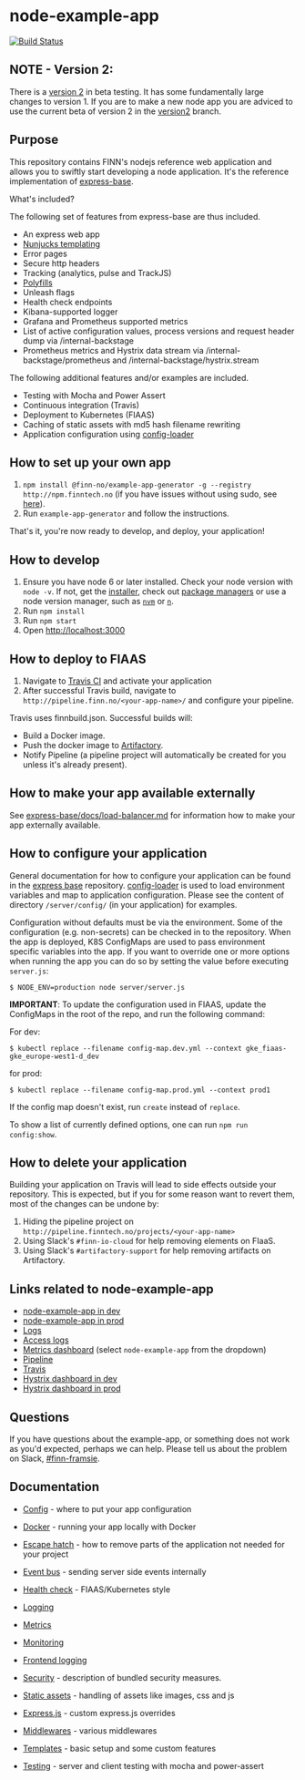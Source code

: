 # node-example-app

[![Build Status](https://travis.schibsted.io/finn/node-example-app.svg?token=qt273uGfEz64UyWuNHJ1&branch=master)](https://travis.schibsted.io/finn/node-example-app)

## NOTE - Version 2:

There is a [version 2](https://github.schibsted.io/finn/node-example-app/tree/version2) in beta testing. It has some fundamentally large changes to version 1.
If you are to make a new node app you are adviced to use the current beta of version 2 in the [version2](https://github.schibsted.io/finn/node-example-app/tree/version2) branch.


## Purpose

This repository contains FINN's nodejs reference web application and allows you to swiftly start developing a node application. It's the reference implementation of [express-base](https://github.schibsted.io/finn/express-base).

What's included?

The following set of features from express-base are thus included.

- An express web app
- [Nunjucks templating](https://mozilla.github.io/nunjucks)
- Error pages
- Secure http headers
- Tracking (analytics, pulse and TrackJS)
- [Polyfills](https://github.schibsted.io/finn/polyfills)
- Unleash flags
- Health check endpoints
- Kibana-supported logger
- Grafana and Prometheus supported metrics
- List of active configuration values, process versions and request header dump via /internal-backstage
- Prometheus metrics and Hystrix data stream via /internal-backstage/prometheus and /internal-backstage/hystrix.stream

The following additional features and/or examples are included.

- Testing with Mocha and Power Assert
- Continuous integration (Travis)
- Deployment to Kubernetes (FIAAS)
- Caching of static assets with md5 hash filename rewriting
- Application configuration using [config-loader](https://github.schibsted.io/finn/config-loader)

## How to set up your own app

1. `npm install @finn-no/example-app-generator -g --registry http://npm.finntech.no` (if you have issues without using sudo, see [here](https://github.com/sindresorhus/guides/blob/master/npm-global-without-sudo.md)).
2. Run `example-app-generator` and follow the instructions.

That's it, you're now ready to develop, and deploy, your application!

## How to develop

1. Ensure you have node 6 or later installed. Check your node version with `node -v`. If not, get the [installer](https://nodejs.org/en/download/current/), check out [package managers](https://nodejs.org/en/download/package-manager/) or use a node version manager, such as [`nvm`](https://github.com/creationix/nvm) or [`n`](https://github.com/tj/n).
2. Run `npm install`
3. Run `npm start`
4. Open [http://localhost:3000](http://localhost:3000)

## How to deploy to FIAAS

1. Navigate to [Travis CI](https://travis.schibsted.io/profile/finn) and activate your application
2. After successful Travis build, navigate to `http://pipeline.finn.no/<your-app-name>/` and configure your pipeline.

Travis uses finnbuild.json. Successful builds will:

- Build a Docker image.
- Push the docker image to [Artifactory](https://artifacts.schibsted.io/artifactory/).
- Notify Pipeline (a pipeline project will automatically be created for you unless it's already present).

## How to make your app available externally

See [express-base/docs/load-balancer.md](https://github.schibsted.io/finn/express-base/blob/master/docs/load-balancer.md) for information how to make your app externally available.

## How to configure your application

General documentation for how to configure your application can be found in the [express base](https://github.schibsted.io/finn/express-base/blob/master/docs/config.md) repository. [config-loader](https://github.schibsted.io/finn/config-loader) is used to load environment variables and map to application configuration. Please see the content of directory `/server/config/` (in your application) for examples.

Configuration without defaults must be via the environment. Some of the configuration (e.g. non-secrets) can be checked in to the repository. When the app is deployed, K8S ConfigMaps are used to pass environment specific variables into the app. If you want to override one or more options when running the app you can do so by setting the value before executing `server.js`:

```sh-session
$ NODE_ENV=production node server/server.js
```

**IMPORTANT**: To update the configuration used in FIAAS, update the ConfigMaps in the root of the repo, and run the following command:

For dev:

```sh-session
$ kubectl replace --filename config-map.dev.yml --context gke_fiaas-gke_europe-west1-d_dev
```

for prod:

```sh-session
$ kubectl replace --filename config-map.prod.yml --context prod1
```

If the config map doesn't exist, run `create` instead of `replace`.

To show a list of currently defined options, one can run `npm run config:show`.

## How to delete your application

Building your application on Travis will lead to side effects outside your repository. This is expected, but if you for some reason want to revert them, most of the changes can be undone by:

1. Hiding the pipeline project on `http://pipeline.finntech.no/projects/<your-app-name>`
2. Using Slack's `#finn-io-cloud` for help removing elements on FIaaS.
3. Using Slack's `#artifactory-support` for help removing artifacts on Artifactory.

## Links related to node-example-app

- [node-example-app in dev](http://node-example-app.k8s.dev.finn.no/)
- [node-example-app in prod](http://node-example-app.k8s1-prod1.z01.finn.no/)
- [Logs](http://kibana.k8s1-prod1.z01.finn.no/#/discover?_g=()&_a=(columns:!(_source),filters:!(!n,(meta:(disabled:!f,index:'logstash-*',key:finn_app,negate:!f,value:node-example-app),query:(match:(finn_app:(query:node-example-app,type:phrase))))),index:'logstash-*',interval:auto,query:(query_string:(analyze_wildcard:!t,query:'*')),sort:!('@timestamp',desc)))
- [Access logs](http://kibana.k8s1-prod1.z01.finn.no/#/discover?_g=()&_a=(columns:!(log),filters:!(!n,(meta:(disabled:!f,index:'logstash-*',key:kubernetes.container_name,negate:!f,value:nginx-ingress-lb),query:(match:(kubernetes.container_name:(query:nginx-ingress-lb,type:phrase))))),index:'logstash-*',interval:auto,query:(query_string:(analyze_wildcard:!t,query:'log:%22node-example-app.k8s1%22')),sort:!('@timestamp',desc)))
- [Metrics dashboard](http://grafana.finntech.no/dashboard/db/fiaas-prod-apps) (select `node-example-app` from the dropdown)
- [Pipeline](http://pipeline.finn.no/projects/node-example-app)
- [Travis](https://travis.schibsted.io/finn/node-example-app)
- [Hystrix dashboard in dev](http://hystrix-dashboard.dev-k8s.finntech.no/monitor/monitor.html?stream=http%3A%2F%2Fturbine-server%2Fturbine.stream%3Fcluster%3Dnode-example-app)
- [Hystrix dashboard in prod](http://hystrix-dashboard.k8s1-prod1.z01.finn.no/monitor/monitor.html?stream=http%3A%2F%2Fturbine-server%2Fturbine.stream%3Fcluster%3Dnode-example-app)

## Questions

If you have questions about the example-app, or something does not work as you'd expected, perhaps we can help. Please tell us about the problem on Slack, [#finn-framsie](https://sch-chat.slack.com/messages/finn-framsie/).

## Documentation

* [Config](https://github.schibsted.io/finn/express-base/blob/master/docs/config.md) - where to put your app configuration

* [Docker](https://github.schibsted.io/finn/express-base/blob/master/docs/docker.md) - running your app locally with Docker

* [Escape hatch](https://github.schibsted.io/finn/express-base/blob/master/docs/escape-hatch.md) - how to remove parts of the application not needed for your project

* [Event bus](https://github.schibsted.io/finn/express-base/blob/master/docs/event-bus.md) - sending server side events internally

* [Health check](https://github.schibsted.io/finn/express-base/blob/master/docs/health-check.md) - FIAAS/Kubernetes style

* [Logging](https://github.schibsted.io/finn/express-base/blob/master/docs/logging.md)

* [Metrics](https://github.schibsted.io/finn/express-base/blob/master/docs/metrics.md)

* [Monitoring](https://github.schibsted.io/finn/express-base/blob/master/docs/monitoring.md)

* [Frontend logging](https://github.schibsted.io/finn/express-base/blob/master/docs/frontend-logging.md)

* [Security](https://github.schibsted.io/finn/express-base/blob/master/docs/security.md) - description of bundled security measures.

* [Static assets](https://github.schibsted.io/finn/express-base/blob/master/docs/static-assets.md) - handling of assets like images, css and js

* [Express.js](https://github.schibsted.io/finn/express-base/blob/master/docs/express.md) - custom express.js overrides

* [Middlewares](https://github.schibsted.io/finn/express-base/blob/master/docs/middlewares.md) - various middlewares

* [Templates](https://github.schibsted.io/finn/express-base/blob/master/docs/templates.md) - basic setup and some custom features

* [Testing](https://github.schibsted.io/finn/express-base/blob/master/docs/testing.md) - server and client testing with mocha and power-assert

